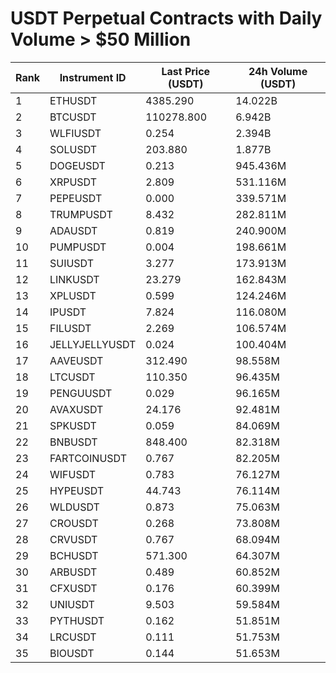 # USDT Perpetual Contracts with Daily Volume > $50 Million

| Rank | Instrument ID | Last Price (USDT) | 24h Volume (USDT) |
|------|---------------|-------------------|-------------------|
| 1 | ETHUSDT | 4385.290 | 14.022B |
| 2 | BTCUSDT | 110278.800 | 6.942B |
| 3 | WLFIUSDT | 0.254 | 2.394B |
| 4 | SOLUSDT | 203.880 | 1.877B |
| 5 | DOGEUSDT | 0.213 | 945.436M |
| 6 | XRPUSDT | 2.809 | 531.116M |
| 7 | PEPEUSDT | 0.000 | 339.571M |
| 8 | TRUMPUSDT | 8.432 | 282.811M |
| 9 | ADAUSDT | 0.819 | 240.900M |
| 10 | PUMPUSDT | 0.004 | 198.661M |
| 11 | SUIUSDT | 3.277 | 173.913M |
| 12 | LINKUSDT | 23.279 | 162.843M |
| 13 | XPLUSDT | 0.599 | 124.246M |
| 14 | IPUSDT | 7.824 | 116.080M |
| 15 | FILUSDT | 2.269 | 106.574M |
| 16 | JELLYJELLYUSDT | 0.024 | 100.404M |
| 17 | AAVEUSDT | 312.490 | 98.558M |
| 18 | LTCUSDT | 110.350 | 96.435M |
| 19 | PENGUUSDT | 0.029 | 96.165M |
| 20 | AVAXUSDT | 24.176 | 92.481M |
| 21 | SPKUSDT | 0.059 | 84.069M |
| 22 | BNBUSDT | 848.400 | 82.318M |
| 23 | FARTCOINUSDT | 0.767 | 82.205M |
| 24 | WIFUSDT | 0.783 | 76.127M |
| 25 | HYPEUSDT | 44.743 | 76.114M |
| 26 | WLDUSDT | 0.873 | 75.063M |
| 27 | CROUSDT | 0.268 | 73.808M |
| 28 | CRVUSDT | 0.767 | 68.094M |
| 29 | BCHUSDT | 571.300 | 64.307M |
| 30 | ARBUSDT | 0.489 | 60.852M |
| 31 | CFXUSDT | 0.176 | 60.399M |
| 32 | UNIUSDT | 9.503 | 59.584M |
| 33 | PYTHUSDT | 0.162 | 51.851M |
| 34 | LRCUSDT | 0.111 | 51.753M |
| 35 | BIOUSDT | 0.144 | 51.653M |
